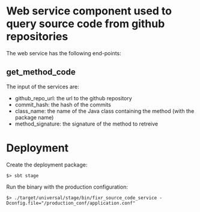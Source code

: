 # Web service component used to query source code from github repositories

The web service has the following end-points:

## get_method_code

The input of the services are:
- github_repo_url: the url to the github repository
- commit_hash: the hash of the commits
- class_name: the name of the Java class containing the method (with the package name)
- method_signature: the signature of the method to retreive

# Deployment

Create the deployment package:

```
$> sbt stage
```

Run the binary with the production configuration:
```
$> ./target/universal/stage/bin/fixr_source_code_service -Dconfig.file="/production_conf/application.conf"
```
